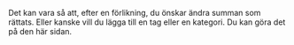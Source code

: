 Det kan vara så att, efter en förlikning, du önskar ändra summan som rättats. Eller kanske vill du lägga till en tag eller en kategori. Du kan göra det på den här sidan.